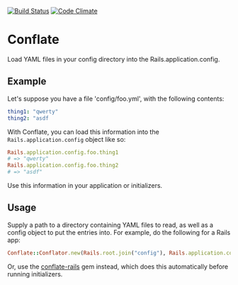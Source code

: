 [![Build Status](https://travis-ci.org/sportngin/conflate.png)](https://travis-ci.org/sportngin/conflate)
[![Code Climate](https://codeclimate.com/github/sportngin/conflate.png)](https://codeclimate.com/github/sportngin/conflate)

Conflate
========

Load YAML files in your config directory into the Rails.application.config.

Example
-------

Let's suppose you have a file 'config/foo.yml', with the following contents:

```yml
thing1: "qwerty"
thing2: "asdf
```

With Conflate, you can load this information into the `Rails.application.config` object like so:

```ruby
Rails.application.config.foo.thing1
# => "qwerty"
Rails.application.config.foo.thing2
# => "asdf"
```

Use this information in your application or initializers.

Usage
-----

Supply a path to a directory containing YAML files to read, as well as a config
object to put the entries into. For example, do the following for a Rails app:

```ruby
Conflate::Conflator.new(Rails.root.join("config"), Rails.application.config).perform
```

Or, use the [conflate-rails] gem instead, which does this automatically before running initializers.

[conflate-rails]:https://github.com/sportngin/conflate-rails
